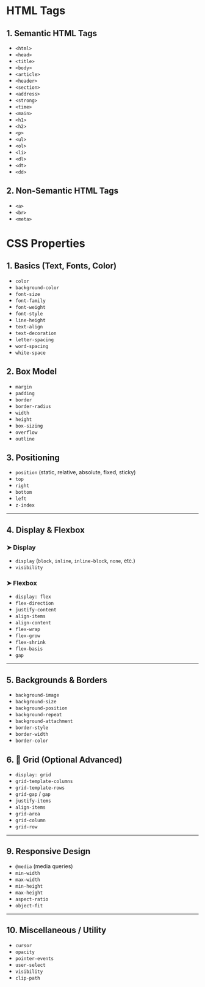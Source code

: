 # HTML Tags

## 1. Semantic HTML Tags

- `<html>`
- `<head>`
- `<title>`
- `<body>`
- `<article>`
- `<header>`
- `<section>`
- `<address>`
- `<strong>`
- `<time>`
- `<main>`
- `<h1>`
- `<h2>`
- `<p>`
- `<ul>`
- `<ol>`
- `<li>`
- `<dl>`
- `<dt>`
- `<dd>`

## 2. Non-Semantic HTML Tags

- `<a>`
- `<br>`
- `<meta>`

# CSS Properties

## 1. Basics (Text, Fonts, Color)

- `color`
- `background-color`
- `font-size`
- `font-family`
- `font-weight`
- `font-style`
- `line-height`
- `text-align`
- `text-decoration`
- `letter-spacing`
- `word-spacing`
- `white-space`

## 2. Box Model

- `margin`
- `padding`
- `border`
- `border-radius`
- `width`
- `height`
- `box-sizing`
- `overflow`
- `outline`

## 3. Positioning

- `position` (static, relative, absolute, fixed, sticky)
- `top`
- `right`
- `bottom`
- `left`
- `z-index`

---

## 4. Display & Flexbox

### ➤ Display

- `display` (`block`, `inline`, `inline-block`, `none`, etc.)
- `visibility`

### ➤ Flexbox

- `display: flex`
- `flex-direction`
- `justify-content`
- `align-items`
- `align-content`
- `flex-wrap`
- `flex-grow`
- `flex-shrink`
- `flex-basis`
- `gap`

---

## 5. Backgrounds & Borders

- `background-image`
- `background-size`
- `background-position`
- `background-repeat`
- `background-attachment`
- `border-style`
- `border-width`
- `border-color`

## 6. 🧩 Grid (Optional Advanced)

- `display: grid`
- `grid-template-columns`
- `grid-template-rows`
- `grid-gap` / `gap`
- `justify-items`
- `align-items`
- `grid-area`
- `grid-column`
- `grid-row`

---

## 9. Responsive Design

- `@media` (media queries)
- `min-width`
- `max-width`
- `min-height`
- `max-height`
- `aspect-ratio`
- `object-fit`

---

## 10. Miscellaneous / Utility

- `cursor`
- `opacity`
- `pointer-events`
- `user-select`
- `visibility`
- `clip-path`

